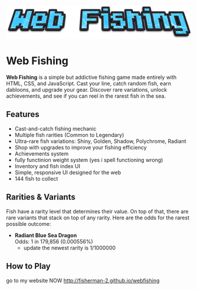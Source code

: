 <p align="center"><img src="static/img/webfishinglogo.png" /></p>

# Web Fishing

**Web Fishing** is a simple but addictive fishing game made entirely with HTML, CSS, and JavaScript. Cast your line, catch random fish, earn dabloons, and upgrade your gear. Discover rare variations, unlock achievements, and see if you can reel in the rarest fish in the sea.

## Features

- Cast-and-catch fishing mechanic
- Multiple fish rarities (Common to Legendary)
- Ultra-rare fish variations: Shiny, Golden, Shadow, Polychrome, Radiant
- Shop with upgrades to improve your fishing efficiency
- Achievements system
- fully functinion weight system (yes i spell functioning wrong)
- Inventory and fish index UI
- Simple, responsive UI designed for the web
- 144 fish to collect

## Rarities & Variants

Fish have a rarity level that determines their value. On top of that, there are rare variants that stack on top of any rarity. Here are the odds for the rarest possible outcome:

- **Radiant Blue Sea Dragon**  
  Odds: 1 in 179,856 (0.000556%)
  * update the newest rarity is 1/1000000

## How to Play

go to my website NOW http://fisherman-2.github.io/webfishing
